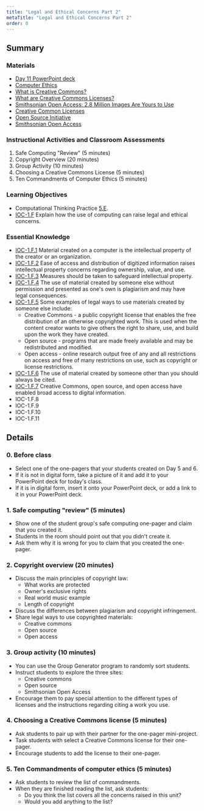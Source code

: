 ```yaml
---
title: "Legal and Ethical Concerns Part 2"
metaTitle: "Legal and Ethical Concerns Part 2"
order: 0
---
```


## Summary

### Materials  

* [Day 11 PowerPoint deck](https://1drv.ms/w/s!AqsgsTyHBmRBj2CkoUV8N8YvnglV?e=27CnsT)
* [Computer Ethics](/unit-4/day-11/computer-ethics)
* [What is Creative Commons?](https://youtu.be/dPZTh2NKTm4)
* [What are Creative Commons Licenses?](https://youtu.be/srVPLrmlBJY)
* [Smithsonian Open Access: 2.8 Million Images Are Yours to Use](https://youtu.be/B5vC2kweCNk)
* [Creative Common Licenses](https://creativecommons.org/about/cclicenses/)
* [Open Source Initiative](https://opensource.org/osd)
* [Smithsonian Open Access](https://www.si.edu/openaccess)

### Instructional Activities and Classroom Assessments

1. Safe Computing "Review" (5 minutes)
2. Copyright Overview (20 minutes)
3. Group Activity (10 minutes)
4. Choosing a Creative Commons License (5 minutes)
5. Ten Commandments of Computer Ethics (5 minutes)

### Learning Objectives

* Computational Thinking Practice [5.E](). 
* [IOC-1.F](https://apcentral.collegeboard.org/pdf/ap-computer-science-principles-course-and-exam-description.pdf#page=126) Explain how the use of computing can raise legal and ethical concerns.

### Essential Knowledge 

* [IOC-1.F.1](https://apcentral.collegeboard.org/pdf/ap-computer-science-principles-course-and-exam-description.pdf#page=126) Material created on a computer is the intellectual property of the creator or an organization.
* [IOC-1.F.2](https://apcentral.collegeboard.org/pdf/ap-computer-science-principles-course-and-exam-description.pdf#page=126) Ease of access and distribution of digitized information raises intellectual property concerns regarding ownership, value, and use.
* [IOC-1.F.3](https://apcentral.collegeboard.org/pdf/ap-computer-science-principles-course-and-exam-description.pdf#page=126) Measures should be taken to safeguard intellectual property. 
* [IOC-1.F.4](https://apcentral.collegeboard.org/pdf/ap-computer-science-principles-course-and-exam-description.pdf#page=126) The use of material created by someone else without permission and presented as one's own is plagiarism and may have legal consequences. 
* [IOC-1.F.5](https://apcentral.collegeboard.org/pdf/ap-computer-science-principles-course-and-exam-description.pdf#page=127) Some examples of legal ways to use materials created by someone else include:
    * Creative Commons - a public copyright license that enables the free distribution of an otherwise copyrighted work. This is used when the content creator wants to give others the right to share, use, and build upon the work they have created.
    * Open source - programs that are made freely available and may be redistributed and modified.
    * Open access - online research output free of any and all restrictions on access and free of many restrictions on use, such as copyright or license restrictions.
* [IOC-1.F.6](https://apcentral.collegeboard.org/pdf/ap-computer-science-principles-course-and-exam-description.pdf#page=127) The use of material created by someone other than you should always be cited.
* [IOC-1.F.7](https://apcentral.collegeboard.org/pdf/ap-computer-science-principles-course-and-exam-description.pdf#page=127) Creative Commons, open source, and open access have enabled broad access to digital information.
* IOC-1.F.8
* IOC-1.F.9
* IOC-1.F.10
* IOC-1.F.11

## Details

### 0. Before class

* Select one of the one-pagers that your students created on Day 5 and 6.
* If it is not in digital form, take a picture of it and add it to your PowerPoint deck for today's class.
* If it is in digital form, insert it onto your PowerPoint deck, or add a link to it in your PowerPoint deck.

### 1. Safe computing "review" (5 minutes) 

* Show one of the student group's safe computing one-pager and claim that you created it.
* Students in the room should point out that you didn't create it.
* Ask them why it is wrong for you to claim that you created the one-pager.

### 2. Copyright overview (20 minutes)

* Discuss the main principles of copyright law:
    * What works are protected
    * Owner's exclusive rights
    * Real world music example
    * Length of copyright
* Discuss the differences between plagiarism and copyright infringement.
* Share legal ways to use copyrighted materials:
    * Creative commons
    * Open source
    * Open access

### 3. Group activity (10 minutes)

* You can use the Group Generator program to randomly sort students.
* Instruct students to explore the three sites:
    * Creative commons
    * Open source
    * Smithsonian Open Access
* Encourage them to pay special attention to the different types of licenses and the instructions regarding citing a work you use.

### 4. Choosing a Creative Commons license (5 minutes)

* Ask students to pair up with their partner for the one-pager mini-project.
* Task students with select a Creative Commons license for their one-pager.
* Encourage students to add the license to their one-pager.

### 5. Ten Commandments of computer ethics (5 minutes)

* Ask students to review the list of commandments.
* When they are finished reading the list, ask students:
    * Do you think the list covers all the concerns raised in this unit?
    * Would you add anything to the list?